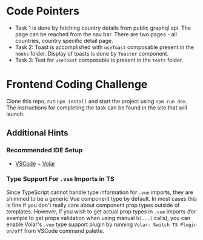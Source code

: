 # Code Pointers

- Task 1 is done by fetching country details from public graphql api. The page can be reached from the nav bar. There are two pages - all countries, country specific detail page.
- Task 2: Toast is accomplished with `useToast` composable present in the `hooks` folder. Display of toasts is done by `Toaster` component.
- Task 3: Test for `useToast` composable is present in the `tests` folder.

# Frontend Coding Challenge

Clone this repo, run `npm install` and start the project using `npm run dev`.
The instructions for completing the task can be found in the site that will launch.

## Additional Hints

### Recommended IDE Setup

- [VSCode](https://code.visualstudio.com/) + [Volar](https://marketplace.visualstudio.com/items?itemName=johnsoncodehk.volar)

### Type Support For `.vue` Imports in TS

Since TypeScript cannot handle type information for `.vue` imports, they are shimmed to be a generic Vue component type by default. In most cases this is fine if you don't really care about component prop types outside of templates. However, if you wish to get actual prop types in `.vue` imports (for example to get props validation when using manual `h(...)` calls), you can enable Volar's `.vue` type support plugin by running `Volar: Switch TS Plugin on/off` from VSCode command palette.

